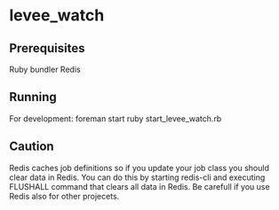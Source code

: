 # levee_watch

## Prerequisites
Ruby
bundler
Redis

## Running
For development:
foreman start
ruby start_levee_watch.rb

## Caution
Redis caches job definitions so if you update your job class you should clear data in Redis. You can do this by starting redis-cli and executing FLUSHALL command that clears all data in Redis. Be carefull if you use Redis also for other projecets.
